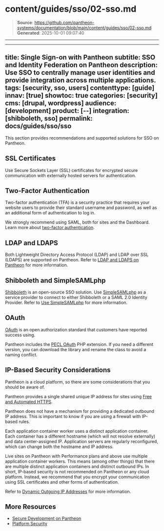 # content/guides/sso/02-sso.md

> **Source**: https://github.com/pantheon-systems/documentation/blob/main/content/guides/sso/02-sso.md
> **Generated**: 2025-10-01 09:07:40

---

---
title: Single Sign-on with Pantheon
subtitle: SSO and Identity Federation on Pantheon
description: Use SSO to centrally manage user identities and provide integration across multiple applications.
tags: [security, sso, users]
contenttype: [guide]
innav: [true]
showtoc: true
categories: [security]
cms: [drupal, wordpress]
audience: [development]
product: [--]
integration: [shibboleth, sso]
permalink: docs/guides/sso/sso
---

This section provides recommendations and supported solutions for SSO on Pantheon.

## SSL Certificates

Use Secure Sockets Layer (SSL) certificates for encrypted secure communication with externally hosted servers for authentication.

## Two-Factor Authentication

Two-factor authentication (TFA) is a security practice that requires your website users to provide their standard username and password, as well as an additional form of authentication to log in.

We strongly recommend using SAML, both for sites and the Dashboard. Learn more about [two-factor authentication](/guides/secure-development/two-factor-authentication).

## LDAP and LDAPS

Both Lightweight Directory Access Protocol (LDAP) and LDAP over SSL (LDAPS) are supported on Pantheon. Refer to [LDAP and LDAPS on Pantheon](/ldap-and-ldaps) for more information.

## Shibboleth and SimpleSAMLphp

[Shibboleth](https://shibboleth.net/) is an open-source SSO solution. Use [SimpleSAMLphp](https://simplesamlphp.org/) as a service provider to connect to either Shibboleth or a SAML 2.0 Identity Provider. Refer to [Use SimpleSAMLphp](/guides/sso/shibboleth-sso) for more information.

## OAuth

[OAuth](https://oauth.net/) is an open authorization standard that customers have reported success using.

Pantheon includes the [PECL OAuth](http://us.php.net/oauth) PHP extension. If you need a different version, you can download the library and rename the class to avoid a naming conflict.

## IP-Based Security Considerations

Pantheon is a cloud platform, so there are some considerations that you should be aware of.

Pantheon provides a single shared unique IP address for sites using [Free and Automated HTTPS](/guides/global-cdn/https).

Pantheon does not have a mechanism for providing a dedicated outbound IP address. This is important to know if you are using a firewall with IP-based rules.

Each application container worker uses a distinct application container. Each container has a different hostname (which will not resolve externally) and data center-assigned IP. Application servers are regularly reconfigured, which can change both the hostname and IP address.

Live sites on Pantheon with Performance plans and above use multiple application container workers. This means (among other things) that there are multiple distinct application containers and distinct outbound IPs. In short, IP-based security is not recommended on Pantheon or any cloud platform. Instead, we recommend that you encrypt your communication using SSL certificates and other forms of authentication.

Refer to [Dynamic Outgoing IP Addresses](/outgoing-ips) for more information.

## More Resources

- [Secure Development on Pantheon](/guides/secure-development)
- [Platform Security](/guides/platform-considerations/platform-security)